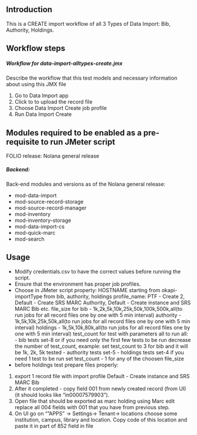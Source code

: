 ## Introduction
This is a CREATE import workflow of all 3 Types of Data Import: Bib, Authority, Holdings.

## Workflow steps
##### Workflow for data-import-alltypes-create.jmx
Describe the workflow that this test models and necessary information about using this JMX file
1. Go to Data Import app
2. Click to to upload the record file
3. Choose Data Import Create job profile
4. Run Data Import Create

## Modules required to be enabled as a pre-requisite to run JMeter script
FOLIO release: Nolana general release

##### Backend:
Back-end modules and versions as of the Nolana general release:
- mod-data-import
- mod-source-record-storage
- mod-source-record-manager
- mod-inventory
- mod-inventory-storage
- mod-data-import-cs
- mod-quick-marc
- mod-search

## Usage
- Modify credentials.csv to have the correct values before running the script.
- Ensure that the environment has proper job profiles.
- Choose in JMeter script property:
                         HOSTNAME starting from okapi-
                         importType from bib, authority, holdings
                         profile_name: PTF - Create 2, Default - Create SRS MARC Authority, Default - Create instance and SRS MARC Bib etc.
                         file_size for bib - 1k,2k,5k,10k,25k,50k,100k,500k,all(to run jobs for all record files one by one with 5 min interval)
                                     authority - 1k,5k,10k,25k,50k,all(to run jobs for all record files one by one with 5 min interval)
                                     holdings - 1k,5k,10k,80k,all(to run jobs for all record files one by one with 5 min interval) 
                        test_count for test with parameters all to run all:
                                    - bib tests set-8 or if you need only the first few tests to be run decrease the number of test_count, example: set test_count to 3 for bib and it will be 1k, 2k, 5k tested
                                    - authority tests set-5
                                    - holdings tests set-4
                                if you need 1 test to be run set test_count - 1 for any of the choosen file_size
- before holdings test prepare files properly: 
1. export 1 record file with import profile Default - Create instance and SRS MARC Bib
2. After it completed - copy field 001 from newly created record (from UI) (it should looks like “in00007579903”).
3. Open file that should be exported as marc holding using Marc edit replace all 004 fields with 001 that you have from previous step.
4. On UI go on “”APPS” -> Settings-> Tenant-> locations choose some institution, campus, library and location. Copy code of this location and paste it in part of 852 field in file
